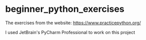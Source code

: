 # beginner_python_exercises
The exercises from the website: https://www.practicepython.org/

I used JetBrain's PyCharm Professional to work on this project
